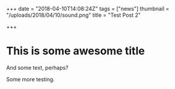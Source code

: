+++
date = "2018-04-10T14:08:24Z"
tags = ["news"]
thumbnail = "/uploads/2018/04/10/sound.png"
title = "Test Post 2"

+++
# This is some awesome title

And some text, perhaps?

Some more testing. 